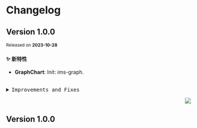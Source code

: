 # Changelog

## Version&nbsp;1.0.0

<sup>Released on **2023-10-28**</sup>

#### ✨ 新特性

- **GraphChart**: Init: ims-graph.

<br/>

<details>
<summary><kbd>Improvements and Fixes</kbd></summary>

#### What's improved

- **GraphChart**: Init: ims-graph ([98a24de](https://github.com/eternallycyf/ims-graph/commit/98a24de))

</details>

<div align="right">

[![](https://img.shields.io/badge/-BACK_TO_TOP-151515?style=flat-square)](#readme-top)

</div>

## Version&nbsp;1.0.0
